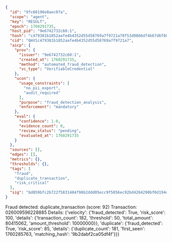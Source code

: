 ```json
{
  "id": "9fc60190e8aec07a",
  "scope": "agent",
  "key": "RESULT",
  "epoch": 1760291735,
  "host_pid": "9e6742732c60:1",
  "hash": "c479381b1852aafe4b4352d55d58769a7f9721a70f53d0866df4b67d6f08fab1",
  "cid": "QmV1c479381b1852aafe4b4352d55d58769a7f9721a7",
  "aicp": {
    "prov": {
      "issuer": "9e6742732c60:1",
      "created_at": 1760291735,
      "method": "automated_fraud_detection",
      "vc_type": "VerifiableCredential"
    },
    "ucon": {
      "usage_constraints": [
        "no_pii_export",
        "audit_required"
      ],
      "purpose": "fraud_detection_analysis",
      "enforcement": "mandatory"
    },
    "eval": {
      "confidence": 1.0,
      "evidence_count": 0,
      "review_status": "pending",
      "evaluated_at": 1760291735
    }
  },
  "sources": [],
  "edges": [],
  "metrics": {},
  "thresholds": {},
  "tags": [
    "fraud",
    "duplicate_transaction",
    "risk_critical"
  ],
  "sig": "bd859bfc2b722f5831484f90b2ddd05ecc9f5856ec92bd4204290bf0d194d36d"
}
```

Fraud detected: duplicate_transaction (score: 92)
Transaction: 026009596228885
Details: {'velocity': {'fraud_detected': True, 'risk_score': 100, 'details': {'transaction_count': 182, 'threshold': 50, 'total_amount': 80415062, 'amount_threshold': 10000000}}, 'duplicate': {'fraud_detected': True, 'risk_score': 85, 'details': {'duplicate_count': 181, 'first_seen': 1760285763, 'matching_hash': '9b2dabf2ca05df4f'}}}